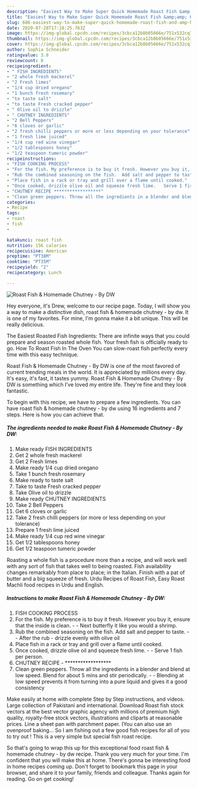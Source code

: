```yaml
---
description: "Easiest Way to Make Super Quick Homemade Roast Fish &amp;amp; Homemade Chutney - By DW"
title: "Easiest Way to Make Super Quick Homemade Roast Fish &amp;amp; Homemade Chutney - By DW"
slug: 686-easiest-way-to-make-super-quick-homemade-roast-fish-and-amp-homemade-chutney-by-dw
date: 2020-07-28T17:18:25.763Z
image: https://img-global.cpcdn.com/recipes/3cbca12b8b05666e/751x532cq70/roast-fish-homemade-chutney-by-dw-recipe-main-photo.jpg
thumbnail: https://img-global.cpcdn.com/recipes/3cbca12b8b05666e/751x532cq70/roast-fish-homemade-chutney-by-dw-recipe-main-photo.jpg
cover: https://img-global.cpcdn.com/recipes/3cbca12b8b05666e/751x532cq70/roast-fish-homemade-chutney-by-dw-recipe-main-photo.jpg
author: Sophia Schneider
ratingvalue: 3.8
reviewcount: 8
recipeingredient:
- " FISH INGREDIENTS"
- "2 whole fresh mackerel"
- "2 Fresh limes"
- "1/4 cup dried oregano"
- "1 bunch fresh rosemary"
- "to taste salt"
- "to taste Fresh cracked pepper"
- " Olive oil to drizzle"
- " CHUTNEY INGREDIENTS"
- "2 Bell Peppers"
- "6 cloves or garlic"
- "2 fresh chilli peppers or more or less depending on your tolerance"
- "1 fresh lime juiced"
- "1/4 cup red wine vinegar"
- "1/2 tablespoons honey"
- "1/2 teaspoon tumeric powder"
recipeinstructions:
- "FISH COOKING PROCESS"
- "For the fish. My preference is to buy it fresh. However you buy it, ensure that the inside is clean.  Next butterfly it like you would a shrimp."
- "Rub the combined seasoning on the fish.  Add salt and pepper to taste.   After the rub - drizzle evenly with olive oil"
- "Place fish in a rack or tray and grill over a flame until cooked."
- "Once cooked, drizzle olive oil and squeeze fresh lime.   Serve 1 fish per person."
- "CHUTNEY RECIPE ******************"
- "Clean green peppers. Throw all the ingredients in a blender and blend at low speed. Blend for about 5 mins and stir periodically.  Blending at low speed prevents it from turning into a pure liquid and gives it a good consistency"
categories:
- Recipe
tags:
- roast
- fish
- 

katakunci: roast fish  
nutrition: 156 calories
recipecuisine: American
preptime: "PT38M"
cooktime: "PT35M"
recipeyield: "2"
recipecategory: Lunch

---
```



![Roast Fish &amp; Homemade Chutney - By DW](https://img-global.cpcdn.com/recipes/3cbca12b8b05666e/751x532cq70/roast-fish-homemade-chutney-by-dw-recipe-main-photo.jpg)

Hey everyone, it's Drew, welcome to our recipe page. Today, I will show you a way to make a distinctive dish, roast fish &amp; homemade chutney - by dw. It is one of my favorites. For mine, I'm gonna make it a bit unique. This will be really delicious.

The Easiest Roasted Fish Ingredients: There are infinite ways that you could prepare and season roasted whole fish. Your fresh fish is officially ready to go. How To Roast Fish In The Oven You can slow-roast fish perfectly every time with this easy technique.

Roast Fish &amp; Homemade Chutney - By DW is one of the most favored of current trending meals in the world. It is appreciated by millions every day. It's easy, it's fast, it tastes yummy. Roast Fish &amp; Homemade Chutney - By DW is something which I've loved my entire life. They're fine and they look fantastic.


To begin with this recipe, we have to prepare a few ingredients. You can have roast fish &amp; homemade chutney - by dw using 16 ingredients and 7 steps. Here is how you can achieve that.

<!--inarticleads1-->

##### The ingredients needed to make Roast Fish &amp; Homemade Chutney - By DW:

1. Make ready  FISH INGREDIENTS
1. Get 2 whole fresh mackerel
1. Get 2 Fresh limes
1. Make ready 1/4 cup dried oregano
1. Take 1 bunch fresh rosemary
1. Make ready to taste salt
1. Take to taste Fresh cracked pepper
1. Take  Olive oil to drizzle
1. Make ready  CHUTNEY INGREDIENTS
1. Take 2 Bell Peppers
1. Get 6 cloves or garlic
1. Take 2 fresh chilli peppers (or more or less depending on your tolerance)
1. Prepare 1 fresh lime juiced
1. Make ready 1/4 cup red wine vinegar
1. Get 1/2 tablespoons honey
1. Get 1/2 teaspoon tumeric powder


Roasting a whole fish is a procedure more than a recipe, and will work well with any sort of fish that takes well to being roasted. Fish availability changes remarkably from place to place; in the Italian. Finish with a pat of butter and a big squeeze of fresh. Urdu Recipes of Roast Fish, Easy Roast Machli food recipes in Urdu and English. 

<!--inarticleads2-->

##### Instructions to make Roast Fish &amp; Homemade Chutney - By DW:

1. FISH COOKING PROCESS
1. For the fish. My preference is to buy it fresh. However you buy it, ensure that the inside is clean. -  - Next butterfly it like you would a shrimp.
1. Rub the combined seasoning on the fish.  Add salt and pepper to taste.  -  - After the rub - drizzle evenly with olive oil
1. Place fish in a rack or tray and grill over a flame until cooked.
1. Once cooked, drizzle olive oil and squeeze fresh lime.  -  - Serve 1 fish per person.
1. CHUTNEY RECIPE - ******************
1. Clean green peppers. Throw all the ingredients in a blender and blend at low speed. Blend for about 5 mins and stir periodically. -  - Blending at low speed prevents it from turning into a pure liquid and gives it a good consistency


Make easily at home with complete Step by Step instructions, and videos. Large collection of Pakistani and international. Download Roast fish stock vectors at the best vector graphic agency with millions of premium high quality, royalty-free stock vectors, illustrations and cliparts at reasonable prices. Line a sheet pan with parchment paper. (You can also use an ovenproof baking… So I am fishing out a few good fish recipes for all of you to try out ! This is a very simple but special fish roast recipe. 

So that's going to wrap this up for this exceptional food roast fish &amp; homemade chutney - by dw recipe. Thank you very much for your time. I'm confident that you will make this at home. There's gonna be interesting food in home recipes coming up. Don't forget to bookmark this page in your browser, and share it to your family, friends and colleague. Thanks again for reading. Go on get cooking!
